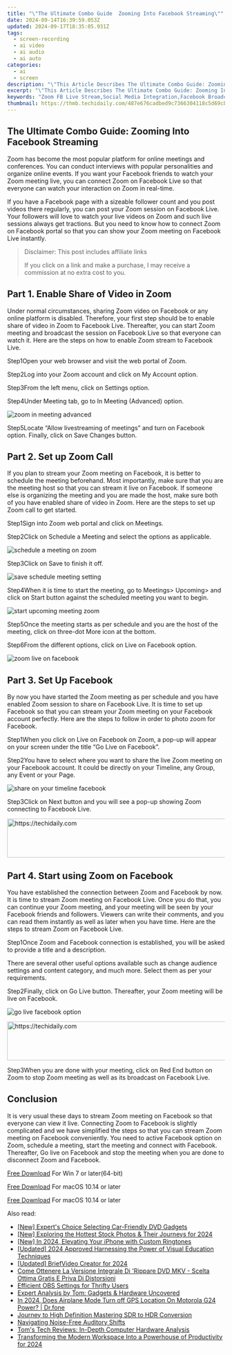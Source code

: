 ```yaml
---
title: "\"The Ultimate Combo Guide  Zooming Into Facebook Streaming\""
date: 2024-09-14T16:39:59.053Z
updated: 2024-09-17T18:35:05.931Z
tags: 
  - screen-recording
  - ai video
  - ai audio
  - ai auto
categories: 
  - ai
  - screen
description: "\"This Article Describes The Ultimate Combo Guide: Zooming Into Facebook Streaming\""
excerpt: "\"This Article Describes The Ultimate Combo Guide: Zooming Into Facebook Streaming\""
keywords: "Zoom FB Live Stream,Social Media Integration,Facebook Broadcasting Tips,Video Streaming Techniques,Combo Guide for Streams,Ultimate Social Streaming,Mastering FB Live Viewership"
thumbnail: https://thmb.techidaily.com/487e676cadbed9c7366304118c5d69cbccc78efab49f48ed06a998718358fad4.jpg
---
```


## The Ultimate Combo Guide: Zooming Into Facebook Streaming

Zoom has become the most popular platform for online meetings and conferences. You can conduct interviews with popular personalities and organize online events. If you want your Facebook friends to watch your Zoom meeting live, you can connect Zoom on Facebook Live so that everyone can watch your interaction on Zoom in real-time.

If you have a Facebook page with a sizeable follower count and you post videos there regularly, you can post your Zoom session on Facebook Live. Your followers will love to watch your live videos on Zoom and such live sessions always get tractions. But you need to know how to connect Zoom on Facebook portal so that you can show your Zoom meeting on Facebook Live instantly.

>  Disclaimer: This post includes affiliate links
>
>  If you click on a link and make a purchase, I may receive a commission at no extra cost to you.
>

## Part 1\. Enable Share of Video in Zoom

Under normal circumstances, sharing Zoom video on Facebook or any online platform is disabled. Therefore, your first step should be to enable share of video in Zoom to Facebook Live. Thereafter, you can start Zoom meeting and broadcast the session on Facebook Live so that everyone can watch it. Here are the steps on how to enable Zoom stream to Facebook Live.

Step1Open your web browser and visit the web portal of Zoom.

Step2Log into your Zoom account and click on My Account option.

Step3From the left menu, click on Settings option.

Step4Under Meeting tab, go to In Meeting (Advanced) option.

![zoom in meeting advanced](https://images.wondershare.com/filmora/article-images/2022/07/zoom-facebook-1.jpg)

Step5Locate “Allow livestreaming of meetings” and turn on Facebook option. Finally, click on Save Changes button.

## Part 2\. Set up Zoom Call

If you plan to stream your Zoom meeting on Facebook, it is better to schedule the meeting beforehand. Most importantly, make sure that you are the meeting host so that you can stream it live on Facebook. If someone else is organizing the meeting and you are made the host, make sure both of you have enabled share of video in Zoom. Here are the steps to set up Zoom call to get started.

Step1Sign into Zoom web portal and click on Meetings.

Step2Click on Schedule a Meeting and select the options as applicable.

![schedule a meeting on zoom](https://images.wondershare.com/filmora/article-images/2022/07/zoom-facebook-2.jpg)

Step3Click on Save to finish it off.

![save schedule meeting setting](https://images.wondershare.com/filmora/article-images/2022/07/zoom-facebook-3.jpg)

Step4When it is time to start the meeting, go to Meetings> Upcoming> and click on Start button against the scheduled meeting you want to begin.

![start upcoming meeting zoom](https://images.wondershare.com/filmora/article-images/2022/07/zoom-facebook-4.jpg)

Step5Once the meeting starts as per schedule and you are the host of the meeting, click on three-dot More icon at the bottom.

Step6From the different options, click on Live on Facebook option.

![zoom live on facebook](https://images.wondershare.com/filmora/article-images/2022/07/zoom-facebook-5.jpg)

## Part 3\. Set Up Facebook

By now you have started the Zoom meeting as per schedule and you have enabled Zoom session to share on Facebook Live. It is time to set up Facebook so that you can stream your Zoom meeting on your Facebook account perfectly. Here are the steps to follow in order to photo zoom for Facebook.

Step1When you click on Live on Facebook on Zoom, a pop-up will appear on your screen under the title “Go Live on Facebook”.

Step2You have to select where you want to share the live Zoom meeting on your Facebook account. It could be directly on your Timeline, any Group, any Event or your Page.

![share on your timeline facebook](https://images.wondershare.com/filmora/article-images/2022/07/zoom-facebook-6.jpg)

Step3Click on Next button and you will see a pop-up showing Zoom connecting to Facebook Live.

<!-- affiliate ads begin -->
<a href="https://aligracehair.sjv.io/c/5597632/1997662/19272" target="_top" id="1997662">
  <img src="//a.impactradius-go.com/display-ad/19272-1997662" border="0" alt="https://techidaily.com" width="728" height="90"/>
</a>
<img height="0" width="0" src="https://aligracehair.sjv.io/i/5597632/1997662/19272" style="position:absolute;visibility:hidden;" border="0" />
<!-- affiliate ads end -->

## Part 4\. Start using Zoom on Facebook

You have established the connection between Zoom and Facebook by now. It is time to stream Zoom meeting on Facebook Live. Once you do that, you can continue your Zoom meeting, and your meeting will be seen by your Facebook friends and followers. Viewers can write their comments, and you can read them instantly as well as later when you have time. Here are the steps to stream Zoom on Facebook Live.

Step1Once Zoom and Facebook connection is established, you will be asked to provide a title and a description.

There are several other useful options available such as change audience settings and content category, and much more. Select them as per your requirements.

Step2Finally, click on Go Live button. Thereafter, your Zoom meeting will be live on Facebook.

![go live facebook option](https://images.wondershare.com/filmora/article-images/2022/07/zoom-facebook-7.jpg)

<!-- affiliate ads begin -->
<a href="https://unicoeye.pxf.io/c/5597632/2134227/18498" target="_top" id="2134227">
  <img src="//a.impactradius-go.com/display-ad/18498-2134227" border="0" alt="https://techidaily.com" width="728" height="90"/>
</a>
<img height="0" width="0" src="https://unicoeye.pxf.io/i/5597632/2134227/18498" style="position:absolute;visibility:hidden;" border="0" />
<!-- affiliate ads end -->

Step3When you are done with your meeting, click on Red End button on Zoom to stop Zoom meeting as well as its broadcast on Facebook Live.

## Conclusion

It is very usual these days to stream Zoom meeting on Facebook so that everyone can view it live. Connecting Zoom to Facebook is slightly complicated and we have simplified the steps so that you can stream Zoom meeting on Facebook conveniently. You need to active Facebook option on Zoom, schedule a meeting, start the meeting and connect with Facebook. Thereafter, Go live on Facebook and stop the meeting when you are done to disconnect Zoom and Facebook.

[Free Download](https://tools.techidaily.com/wondershare/filmora/download/) For Win 7 or later(64-bit)

[Free Download](https://tools.techidaily.com/wondershare/filmora/download/) For macOS 10.14 or later

[Free Download](https://tools.techidaily.com/wondershare/filmora/download/) For macOS 10.14 or later

<ins class="adsbygoogle"
     style="display:block"
     data-ad-format="autorelaxed"
     data-ad-client="ca-pub-7571918770474297"
     data-ad-slot="1223367746"></ins>

<ins class="adsbygoogle"
     style="display:block"
     data-ad-format="autorelaxed"
     data-ad-client="ca-pub-7571918770474297"
     data-ad-slot="1223367746"></ins>



<ins class="adsbygoogle"
     style="display:block"
     data-ad-client="ca-pub-7571918770474297"
     data-ad-slot="8358498916"
     data-ad-format="auto"
     data-full-width-responsive="true"></ins>


<span class="atpl-alsoreadstyle">Also read:</span>
<div><ul>
<li><a href="https://fox-http.techidaily.com/new-experts-choice-selecting-car-friendly-dvd-gadgets/"><u>[New] Expert's Choice Selecting Car-Friendly DVD Gadgets</u></a></li>
<li><a href="https://fox-http.techidaily.com/new-exploring-the-hottest-stock-photos-and-their-journeys-for-2024/"><u>[New] Exploring the Hottest Stock Photos & Their Journeys for 2024</u></a></li>
<li><a href="https://vp-tips.techidaily.com/new-in-2024-elevating-your-iphone-with-custom-ringtones/"><u>[New] In 2024, Elevating Your iPhone with Custom Ringtones</u></a></li>
<li><a href="https://fox-http.techidaily.com/updated-2024-approved-harnessing-the-power-of-visual-education-techniques/"><u>[Updated] 2024 Approved Harnessing the Power of Visual Education Techniques</u></a></li>
<li><a href="https://youtube-data.techidaily.com/ed-briefvideo-creator-for-2024/"><u>[Updated] BriefVideo Creator for 2024</u></a></li>
<li><a href="https://some-approaches.techidaily.com/come-ottenere-la-versione-integrale-di-rippare-dvd-mkv-scelta-ottima-gratis-e-priva-di-distorsioni/"><u>Come Ottenere La Versione Integrale Di 'Rippare DVD MKV - Scelta Ottima Gratis E Priva Di Distorsioni</u></a></li>
<li><a href="https://desktop-recording.techidaily.com/efficient-obs-settings-for-thrifty-users/"><u>Efficient OBS Settings for Thrifty Users</u></a></li>
<li><a href="https://hardware-tips.techidaily.com/expert-analysis-by-tom-gadgets-and-hardware-uncovered/"><u>Expert Analysis by Tom: Gadgets & Hardware Uncovered</u></a></li>
<li><a href="https://review-topics.techidaily.com/in-2024-does-airplane-mode-turn-off-gps-location-on-motorola-g24-power-drfone-by-drfone-virtual-android/"><u>In 2024, Does Airplane Mode Turn off GPS Location On Motorola G24 Power? | Dr.fone</u></a></li>
<li><a href="https://fox-http.techidaily.com/journey-to-high-definition-mastering-sdr-to-hdr-conversion/"><u>Journey to High Definition Mastering SDR to HDR Conversion</u></a></li>
<li><a href="https://fox-http.techidaily.com/navigating-noise-free-auditory-shifts/"><u>Navigating Noise-Free Auditory Shifts</u></a></li>
<li><a href="https://hardware-tips.techidaily.com/toms-tech-reviews-in-depth-computer-hardware-analysis-t17239718751782/"><u>Tom's Tech Reviews: In-Depth Computer Hardware Analysis</u></a></li>
<li><a href="https://fox-http.techidaily.com/transforming-the-modern-workspace-into-a-powerhouse-of-productivity-for-2024/"><u>Transforming the Modern Workspace Into a Powerhouse of Productivity for 2024</u></a></li>
</ul></div>


